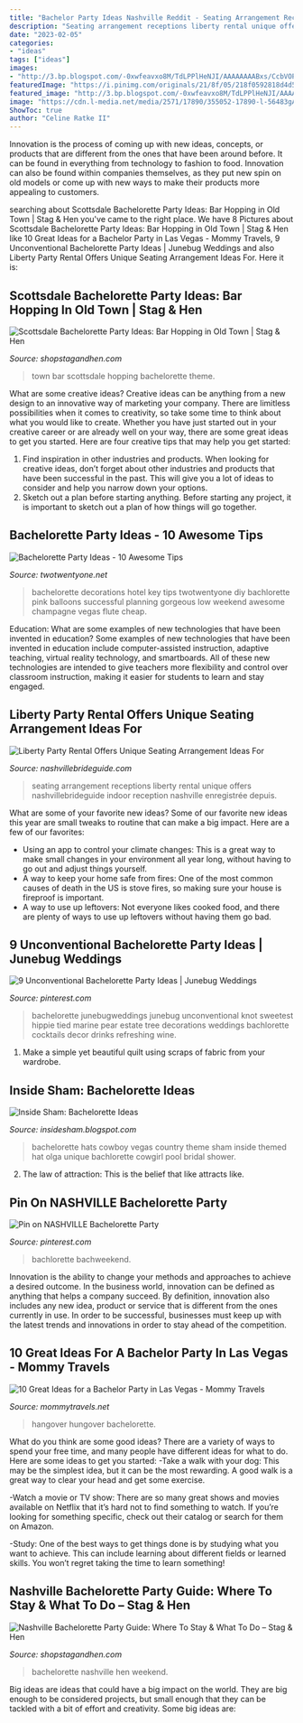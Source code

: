 ```yaml
---
title: "Bachelor Party Ideas Nashville Reddit - Seating Arrangement Receptions Liberty Rental Unique Offers Nashvillebrideguide Indoor Reception Nashville Enregistrée Depuis"
description: "Seating arrangement receptions liberty rental unique offers nashvillebrideguide indoor reception nashville enregistrée depuis"
date: "2023-02-05"
categories:
- "ideas"
tags: ["ideas"]
images:
- "http://3.bp.blogspot.com/-0xwfeavxo8M/TdLPPlHeNJI/AAAAAAAABxs/CcbVOPJ6SHc/s1600/Olga%2527s+Bachy+and+Larry%2527s+Graduation+016.jpg"
featuredImage: "https://i.pinimg.com/originals/21/8f/05/218f0592818d4d5a67301ecf89519252.jpg"
featured_image: "http://3.bp.blogspot.com/-0xwfeavxo8M/TdLPPlHeNJI/AAAAAAAABxs/CcbVOPJ6SHc/s1600/Olga%2527s+Bachy+and+Larry%2527s+Graduation+016.jpg"
image: "https://cdn.l-media.net/media/2571/17890/355052-17890-l-56483gAqubUp.jpg"
ShowToc: true
author: "Celine Ratke II"
---
```



Innovation is the process of coming up with new ideas, concepts, or products that are different from the ones that have been around before. It can be found in everything from technology to fashion to food. Innovation can also be found within companies themselves, as they put new spin on old models or come up with new ways to make their products more appealing to customers.

	

		
searching about Scottsdale Bachelorette Party Ideas: Bar Hopping in Old Town | Stag &amp; Hen you've came to the right place. We have 8 Pictures about Scottsdale Bachelorette Party Ideas: Bar Hopping in Old Town | Stag &amp; Hen like 10 Great Ideas for a Bachelor Party in Las Vegas - Mommy Travels, 9 Unconventional Bachelorette Party Ideas | Junebug Weddings and also Liberty Party Rental Offers Unique Seating Arrangement Ideas For. Here it is:
		
    
## Scottsdale Bachelorette Party Ideas: Bar Hopping In Old Town | Stag &amp; Hen

<img loading=lazy src="http://cdn.shopify.com/s/files/1/1374/6221/products/Scottsdale_Bachelorette_Party_Ideas_99b5e884-2cdc-40b8-9c90-77d8b1f698e1_600x600.jpg?v=1560887753" onerror="this.onerror=null;this.src='https://tse3.mm.bing.net/th?id=OIP.jRehOyPXru6TGrU7WuXUNwHaDQ&amp;pid=15.1';" alt="Scottsdale Bachelorette Party Ideas: Bar Hopping in Old Town | Stag &amp; Hen">

_Source: shopstagandhen.com_

>town bar scottsdale hopping bachelorette theme. 

	

What are some creative ideas?
Creative ideas can be anything from a new design to an innovative way of marketing your company. There are limitless possibilities when it comes to creativity, so take some time to think about what you would like to create. Whether you have just started out in your creative career or are already well on your way, there are some great ideas to get you started. Here are four creative tips that may help you get started: 
1. Find inspiration in other industries and products. When looking for creative ideas, don’t forget about other industries and products that have been successful in the past. This will give you a lot of ideas to consider and help you narrow down your options. 
2. Sketch out a plan before starting anything. Before starting any project, it is important to sketch out a plan of how things will go together.

    
## Bachelorette Party Ideas - 10 Awesome Tips

<img loading=lazy src="https://www.twotwentyone.net/wp-content/uploads/2016/07/bachelorette-party-1-1024x683.jpg" onerror="this.onerror=null;this.src='https://tse3.mm.bing.net/th?id=OIP.8IXH7P4BWsQq4TN-2O8OhAHaE8&amp;pid=15.1';" alt="Bachelorette Party Ideas - 10 Awesome Tips">

_Source: twotwentyone.net_

>bachelorette decorations hotel key tips twotwentyone diy bachlorette pink balloons successful planning gorgeous low weekend awesome champagne vegas flute cheap. 

	

Education: What are some examples of new technologies that have been invented in education?
Some examples of new technologies that have been invented in education include computer-assisted instruction, adaptive teaching, virtual reality technology, and smartboards. All of these new technologies are intended to give teachers more flexibility and control over classroom instruction, making it easier for students to learn and stay engaged.

    
## Liberty Party Rental Offers Unique Seating Arrangement Ideas For

<img loading=lazy src="https://cdn.l-media.net/media/2571/17890/355052-17890-l-56483gAqubUp.jpg" onerror="this.onerror=null;this.src='https://tse2.mm.bing.net/th?id=OIP.2rIX2gtRg_aogKE-4bfeTQHaKx&amp;pid=15.1';" alt="Liberty Party Rental Offers Unique Seating Arrangement Ideas For">

_Source: nashvillebrideguide.com_

>seating arrangement receptions liberty rental unique offers nashvillebrideguide indoor reception nashville enregistrée depuis. 

	

What are some of your favorite new ideas?
Some of our favorite new ideas this year are small tweaks to routine that can make a big impact. Here are a few of our favorites: 
- Using an app to control your climate changes: This is a great way to make small changes in your environment all year long, without having to go out and adjust things yourself. 
- A way to keep your home safe from fires: One of the most common causes of death in the US is stove fires, so making sure your house is fireproof is important. 
- A way to use up leftovers: Not everyone likes cooked food, and there are plenty of ways to use up leftovers without having them go bad.

    
## 9 Unconventional Bachelorette Party Ideas | Junebug Weddings

<img loading=lazy src="https://i.pinimg.com/originals/e7/c0/10/e7c010c6f3fd50bbcd683d32fbc529d7.jpg" onerror="this.onerror=null;this.src='https://tse1.mm.bing.net/th?id=OIP.b2cFHl_D7hBxk17MHH1v6wHaLH&amp;pid=15.1';" alt="9 Unconventional Bachelorette Party Ideas | Junebug Weddings">

_Source: pinterest.com_

>bachelorette junebugweddings junebug unconventional knot sweetest hippie tied marine pear estate tree decorations weddings bachlorette cocktails decor drinks refreshing wine. 

	

1. Make a simple yet beautiful quilt using scraps of fabric from your wardrobe.

    
## Inside Sham: Bachelorette Ideas

<img loading=lazy src="http://3.bp.blogspot.com/-0xwfeavxo8M/TdLPPlHeNJI/AAAAAAAABxs/CcbVOPJ6SHc/s1600/Olga%2527s+Bachy+and+Larry%2527s+Graduation+016.jpg" onerror="this.onerror=null;this.src='https://tse2.mm.bing.net/th?id=OIP.Qa3Yhz6Yctu6gArCgtBZGAHaFj&amp;pid=15.1';" alt="Inside Sham: Bachelorette Ideas">

_Source: insidesham.blogspot.com_

>bachelorette hats cowboy vegas country theme sham inside themed hat olga unique bachlorette cowgirl pool bridal shower. 

	

2. The law of attraction: This is the belief that like attracts like.

    
## Pin On NASHVILLE Bachelorette Party

<img loading=lazy src="https://i.pinimg.com/originals/21/8f/05/218f0592818d4d5a67301ecf89519252.jpg" onerror="this.onerror=null;this.src='https://tse4.mm.bing.net/th?id=OIP.8YZA4VWHpPGxKzJZrwCr-AHaHr&amp;pid=15.1';" alt="Pin on NASHVILLE Bachelorette Party">

_Source: pinterest.com_

>bachlorette bachweekend. 

	

Innovation is the ability to change your methods and approaches to achieve a desired outcome. In the business world, innovation can be defined as anything that helps a company succeed. By definition, innovation also includes any new idea, product or service that is different from the ones currently in use. In order to be successful, businesses must keep up with the latest trends and innovations in order to stay ahead of the competition.

    
## 10 Great Ideas For A Bachelor Party In Las Vegas - Mommy Travels

<img loading=lazy src="https://www.mommytravels.net/wp-content/uploads/2020/04/Vegas-survival-kit-1200x1200.jpg" onerror="this.onerror=null;this.src='https://tse4.mm.bing.net/th?id=OIP.zW3TsvgC6iS3MCOyMXfHUQHaHa&amp;pid=15.1';" alt="10 Great Ideas for a Bachelor Party in Las Vegas - Mommy Travels">

_Source: mommytravels.net_

>hangover hungover bachelorette. 

	

What do you think are some good ideas?
There are a variety of ways to spend your free time, and many people have different ideas for what to do. Here are some ideas to get you started: 
-Take a walk with your dog: This may be the simplest idea, but it can be the most rewarding. A good walk is a great way to clear your head and get some exercise. 

-Watch a movie or TV show: There are so many great shows and movies available on Netflix that it’s hard not to find something to watch. If you’re looking for something specific, check out their catalog or search for them on Amazon. 

-Study: One of the best ways to get things done is by studying what you want to achieve. This can include learning about different fields or learned skills. You won’t regret taking the time to learn something!

    
## Nashville Bachelorette Party Guide: Where To Stay &amp; What To Do – Stag &amp; Hen

<img loading=lazy src="https://cdn.shopify.com/s/files/1/1374/6221/articles/10342997_10102582068910168_476109856048310703_n_1024x1024.jpg?v=1493084421" onerror="this.onerror=null;this.src='https://tse2.mm.bing.net/th?id=OIP.a3bDgoW8AUAdrAqZzbXgPAHaHa&amp;pid=15.1';" alt="Nashville Bachelorette Party Guide: Where To Stay &amp; What To Do – Stag &amp; Hen">

_Source: shopstagandhen.com_

>bachelorette nashville hen weekend. 

	

Big ideas are ideas that could have a big impact on the world. They are big enough to be considered projects, but small enough that they can be tackled with a bit of effort and creativity. Some big ideas are: 

